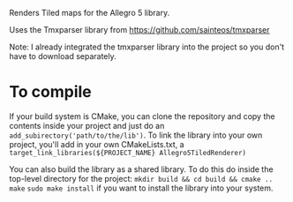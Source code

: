 Renders Tiled maps for the Allegro 5 library.

Uses the Tmxparser library from https://github.com/sainteos/tmxparser

Note: I already integrated the tmxparser library into the project so you don't have to download separately.

# To compile
If your build system is CMake, you can clone the repository and copy the contents inside your project and just do an `add_subirectory('path/to/the/lib')`. To link the library into your own project, you'll add in your own CMakeLists.txt, a `target_link_libraries(${PROJECT_NAME} Allegro5TiledRenderer)`

You can also build the library as a shared library. To do this do inside the top-level directory for the project:
`mkdir build && cd build && cmake ..`
`make`
`sudo make install` if you want to install the library into your system.
